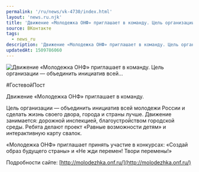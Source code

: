 ```yaml
---
permalink: '/ru/news/vk-4730/index.html'
layout: 'news.ru.njk'
title: 'Движение «Молодежка ОНФ» приглашает в команду. Цель организации — объединить инициатив всей'
source: ВКонтакте
tags:
  - news_ru
description: 'Движение «Молодежка ОНФ» приглашает в команду. Цель организации — объединить инициатив всей…'
updatedAt: 1509786060
---
```

![Движение «Молодежка ОНФ» приглашает в команду. Цель организации — объединить инициатив всей…](https://sun9-64.userapi.com/impf/c639725/v639725699/61994/daGjaz0Abps.jpg?size=944x577&quality=96&proxy=1&sign=f3ccb57851c462005e1ee97b98ada1d9&c_uniq_tag=Wx2fUafMiVnR9wBE56FapVpXQklEXYKwYmtaikId4bY&type=album)

#ГостевойПост

Движение «Молодежка ОНФ» приглашает в команду.

Цель организации — объединить инициатив всей молодежи России и сделать жизнь своего двора, города и страны лучше. Движение занимается: дорожной инспекцией, благоустройством городской среды. Ребята делают проект «Равные возможности детям» и интерактивную карту свалок.

«Молодежка ОНФ» приглашает принять участие в конкурсах: «Создай образ будущего страны» и «Не жди перемен! Твори перемены!»

Подробности сайте: [http://molodezhka.onf.ru/](http://molodezhka.onf.ru/)
